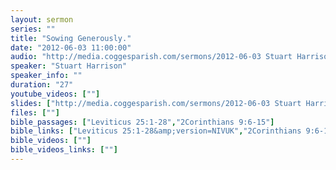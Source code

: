 ```yaml
---
layout: sermon
series: ""
title: "Sowing Generously."
date: "2012-06-03 11:00:00"
audio: "http://media.coggesparish.com/sermons/2012-06-03 Stuart Harrison.mp3"
speaker: "Stuart Harrison"
speaker_info: ""
duration: "27"
youtube_videos: [""]
slides: ["http://media.coggesparish.com/sermons/2012-06-03 Stuart Harrison.pdf"]
files: [""]
bible_passages: ["Leviticus 25:1-28","2Corinthians 9:6-15"]
bible_links: ["Leviticus 25:1-28&amp;version=NIVUK","2Corinthians 9:6-15&amp;version=NIVUK"]
bible_videos: [""]
bible_videos_links: [""]
---
```


